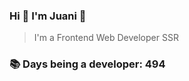 ### Hi 👋 I&#39;m Juani 🦁

> I&#39;m a Frontend Web Developer SSR

### 📚 Days being a developer: 494
